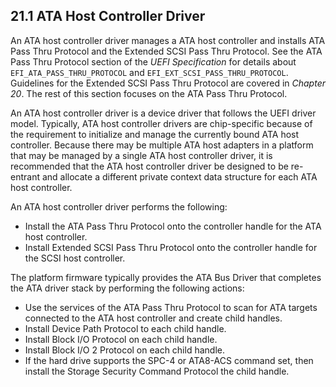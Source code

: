 <!--- @file
  21.1 ATA Host Controller Driver

  Copyright (c) 2012-2018, Intel Corporation. All rights reserved.<BR>

  Redistribution and use in source (original document form) and 'compiled'
  forms (converted to PDF, epub, HTML and other formats) with or without
  modification, are permitted provided that the following conditions are met:

  1) Redistributions of source code (original document form) must retain the
     above copyright notice, this list of conditions and the following
     disclaimer as the first lines of this file unmodified.

  2) Redistributions in compiled form (transformed to other DTDs, converted to
     PDF, epub, HTML and other formats) must reproduce the above copyright
     notice, this list of conditions and the following disclaimer in the
     documentation and/or other materials provided with the distribution.

  THIS DOCUMENTATION IS PROVIDED BY TIANOCORE PROJECT "AS IS" AND ANY EXPRESS OR
  IMPLIED WARRANTIES, INCLUDING, BUT NOT LIMITED TO, THE IMPLIED WARRANTIES OF
  MERCHANTABILITY AND FITNESS FOR A PARTICULAR PURPOSE ARE DISCLAIMED. IN NO
  EVENT SHALL TIANOCORE PROJECT  BE LIABLE FOR ANY DIRECT, INDIRECT, INCIDENTAL,
  SPECIAL, EXEMPLARY, OR CONSEQUENTIAL DAMAGES (INCLUDING, BUT NOT LIMITED TO,
  PROCUREMENT OF SUBSTITUTE GOODS OR SERVICES; LOSS OF USE, DATA, OR PROFITS;
  OR BUSINESS INTERRUPTION) HOWEVER CAUSED AND ON ANY THEORY OF LIABILITY,
  WHETHER IN CONTRACT, STRICT LIABILITY, OR TORT (INCLUDING NEGLIGENCE OR
  OTHERWISE) ARISING IN ANY WAY OUT OF THE USE OF THIS DOCUMENTATION, EVEN IF
  ADVISED OF THE POSSIBILITY OF SUCH DAMAGE.

-->

## 21.1 ATA Host Controller Driver

An ATA host controller driver manages a ATA host controller and installs ATA
Pass Thru Protocol and the Extended SCSI Pass Thru Protocol. See the ATA Pass
Thru Protocol section of the _UEFI Specification_ for details about
`EFI_ATA_PASS_THRU_PROTOCOL` and `EFI_EXT_SCSI_PASS_THRU_PROTOCOL`. Guidelines
for the Extended SCSI Pass Thru Protocol are covered in _Chapter 20_. The rest
of this section focuses on the ATA Pass Thru Protocol.

An ATA host controller driver is a device driver that follows the UEFI driver
model. Typically, ATA host controller drivers are chip-specific because of the
requirement to initialize and manage the currently bound ATA host controller.
Because there may be multiple ATA host adapters in a platform that may be
managed by a single ATA host controller driver, it is recommended that the ATA
host controller driver be designed to be re-entrant and allocate a different
private context data structure for each ATA host controller.

An ATA host controller driver performs the following:
* Install the ATA Pass Thru Protocol onto the controller handle for the ATA
  host controller.
* Install Extended SCSI Pass Thru Protocol onto the controller handle for the
  SCSI host controller.

The platform firmware typically provides the ATA Bus Driver that completes the
ATA driver stack by performing the following actions:
* Use the services of the ATA Pass Thru Protocol to scan for ATA targets
  connected to the ATA host controller and create child handles.
* Install Device Path Protocol to each child handle.
* Install Block I/O Protocol on each child handle.
* Install Block I/O 2 Protocol on each child handle.
* If the hard drive supports the SPC-4 or ATA8-ACS command set, then install
  the Storage Security Command Protocol the child handle.
